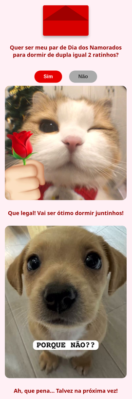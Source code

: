 <!DOCTYPE html>
<html lang="pt-BR">
<head>
<meta charset="UTF-8" />
<meta name="viewport" content="width=device-width, initial-scale=1" />
<title>Convite Dia dos Namorados</title>
<style>
  body, html {
    margin:0; padding:0; height:100%;
    font-family: 'Segoe UI', Tahoma, Geneva, Verdana, sans-serif;
    background: #fff0f5;
    display:flex;
    justify-content:center;
    align-items:center;
    overflow: hidden;
  }
  #container {
    width: 100%;
    max-width: 400px;
    text-align: center;
    position: relative;
  }
  /* Tela Inicial */
  #tela-inicial {
    display: block;
  }
  #envelope {
    width: 150px;
    height: 100px;
    margin: 0 auto 20px auto;
    background: #d80000;
    position: relative;
    border-radius: 5px;
    box-shadow: 0 5px 10px rgba(0,0,0,0.3);
    cursor: pointer;
  }
  /* Envelope "bico" */
  #envelope::before {
    content: '';
    position: absolute;
    top: 0; left: 0; right: 0;
    width: 0; height: 0;
    margin: auto;
    border-left: 75px solid transparent;
    border-right: 75px solid transparent;
    border-bottom: 50px solid #a00000;
    border-radius: 5px 5px 0 0;
  }
  h2 {
    color: #900;
    margin-bottom: 30px;
    font-size: 1.3em;
  }
  button {
    font-size: 1.2em;
    padding: 10px 30px;
    margin: 10px;
    border-radius: 25px;
    border: none;
    cursor: pointer;
    font-weight: bold;
    transition: background-color 0.3s ease;
  }
  button#sim {
    background-color: #e60000;
    color: white;
  }
  button#sim:hover {
    background-color: #b30000;
  }
  button#nao {
    background-color: #aaa;
    color: #333;
  }
  button#nao:hover {
    background-color: #888;
    color: white;
  }

  /* Telas de resposta */
  #tela-sim, #tela-nao {
    display: none;
    flex-direction: column;
    justify-content: center;
    align-items: center;
    color: #900;
  }
  #tela-sim emoji, #tela-nao emoji {
    font-size: 6em;
    margin: 20px 0;
  }
  #emoji-sim {
    font-size: 8em;
    margin: 30px 0;
  }
  #emoji-nao {
    font-size: 8em;
    margin: 30px 0;
  }
  /* Corações caindo */
  .coracao {
    position: fixed;
    width: 25px;
    height: 25px;
    background: red;
    transform: rotate(45deg);
    left: 50%;
    animation-name: cair;
    animation-timing-function: linear;
    animation-iteration-count: infinite;
  }
  .coracao::before,
  .coracao::after {
    content: "";
    position: absolute;
    width: 25px;
    height: 25px;
    background: red;
    border-radius: 50%;
  }
  .coracao::before {
    top: -12.5px;
    left: 0;
  }
  .coracao::after {
    left: 12.5px;
    top: 0;
  }
  @keyframes cair {
    0% {
      transform: translateY(-50px) rotate(45deg);
      opacity: 1;
    }
    100% {
      transform: translateY(100vh) rotate(45deg);
      opacity: 0;
    }
  }
</style>
</head>
<body>
  <div id="container">
    <div id="tela-inicial">
      <div id="envelope" title="Clique aqui para abrir o convite"></div>
      <h2>Quer ser meu par de Dia dos Namorados para dormir de dupla igual 2 ratinhos?</h2>
      <button id="sim">Sim</button>
      <button id="nao">Não</button>
    </div>
    <div id="tela-sim">
     <img id="img-sim" src="cat.jpg" alt="Par de Dia dos Namorados" style="max-width:100%; border-radius: 15px;"/>
      <h2>Que legal! Vai ser ótimo dormir juntinhos!</h2>
    </div>
    <div id="tela-nao">
      <img id="img-nao" src="dog.jpg" alt="Resposta Não" style="max-width:100%; border-radius: 15px;"/>
      <h2>Ah, que pena... Talvez na próxima vez!</h2>
    </div>
  </div>

<script>
  const telaInicial = document.getElementById('tela-inicial');
  const telaSim = document.getElementById('tela-sim');
  const telaNao = document.getElementById('tela-nao');
  const botaoSim = document.getElementById('sim');
  const botaoNao = document.getElementById('nao');
  const envelope = document.getElementById('envelope');

  function mostrarTela(tela) {
    telaInicial.style.display = 'none';
    telaSim.style.display = 'none';
    telaNao.style.display = 'none';

    tela.style.display = 'flex';
  }

  // Função para criar corações caindo
  function criarCoracao() {
    const coracao = document.createElement('div');
    coracao.classList.add('coracao');
    coracao.style.left = Math.random() * window.innerWidth + 'px';
    coracao.style.animationDuration = 3 + Math.random() * 3 + 's';
    document.body.appendChild(coracao);
    // Remove o coração após a animação para não acumular muitos elementos
    setTimeout(() => {
      coracao.remove();
    }, 6000);
  }

  botaoSim.addEventListener('click', () => {
    mostrarTela(telaSim);

    // Criar vários corações caindo
    const interval = setInterval(criarCoracao, 300);

    // Para a animação após 6 segundos
    setTimeout(() => clearInterval(interval), 6000);
  });

  botaoNao.addEventListener('click', () => {
    mostrarTela(telaNao);
  });

  // Opcional: clique no envelope também abre o convite com opções
  envelope.addEventListener('click', () => {
    alert('Escolha "Sim" ou "Não" para responder ao convite!');
  });
</script>

</body>
</html>
